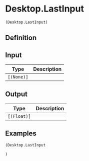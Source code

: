 # Desktop.LastInput

```clojure
(Desktop.LastInput)
```

## Definition


## Input
| Type | Description |
|------|-------------|
| `[(None)]` |  |


## Output
| Type | Description |
|------|-------------|
| `[(Float)]` |  |


## Examples

```clojure
(Desktop.LastInput

)
```
